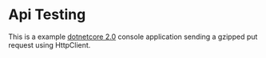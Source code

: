 # Api Testing

This is a example [dotnetcore 2.0](https://www.microsoft.com/net/download/core) console application sending a gzipped put request using HttpClient.